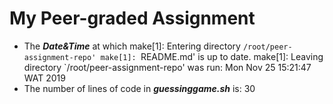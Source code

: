 # My Peer-graded Assignment
- The ***Date&Time*** at which make[1]: Entering directory `/root/peer-assignment-repo'
make[1]: `README.md' is up to date.
make[1]: Leaving directory `/root/peer-assignment-repo' was run: Mon Nov 25 15:21:47 WAT 2019
- The number of lines of code in ***guessinggame.sh*** is:
30
